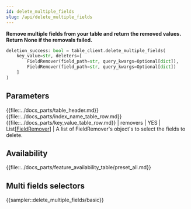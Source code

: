 ```yaml
---
id: delete_multiple_fields
slug: /api/delete_multiple_fields
---
```


**Remove multiple fields from your table and return the removed values. Return None if the removals failed.**

```python
deletion_success: bool = table_client.delete_multiple_fields(
    key_value=str, deleters=[
        FieldRemover(field_path=str, query_kwargs=Optional[dict]),
        FieldRemover(field_path=str, query_kwargs=Optional[dict])
    ]
)
```

## Parameters

{{file::../docs_parts/table_header.md}}
{{file::../docs_parts/index_name_table_row.md}}
{{file::../docs_parts/key_value_table_row.md}}
| removers      | YES      | List[[FieldRemover](../api/FieldRemover.md)] | A list of FieldRemover's object's to select the fields to delete.

## Availability

{{file::../docs_parts/feature_availability_table/preset_all.md}}

## Multi fields selectors

{{sampler::delete_multiple_fields/basic}}
 